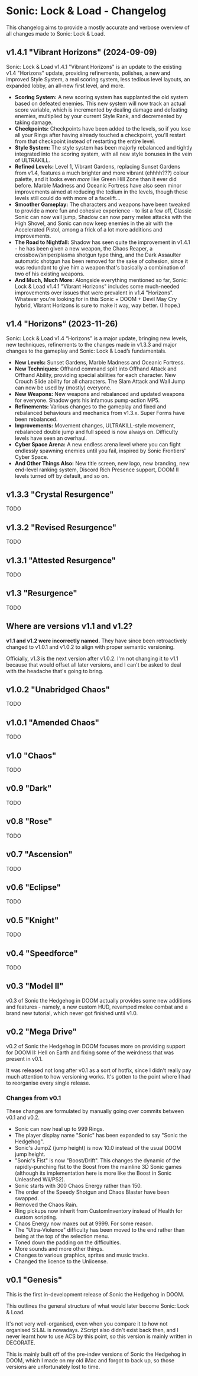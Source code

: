 # Sonic: Lock & Load - Changelog

This changelog aims to provide a mostly accurate and verbose overview of all
changes made to Sonic: Lock & Load.

## v1.4.1 "Vibrant Horizons" (2024-09-09)

Sonic: Lock & Load v1.4.1 "Vibrant Horizons" is an update to the existing v1.4
"Horizons" update, providing refinements, polishes, a new and improved Style
System, a real scoring system, less tedious level layouts, an expanded lobby,
an all-new first level, and more.

* **Scoring System:** A new scoring system has supplanted the old system based
on defeated enemies. This new system will now track an actual score variable,
which is incremented by dealing damage and defeating enemies, multiplied by
your current Style Rank, and decremented by taking damage.
* **Checkpoints:** Checkpoints have been added to the levels, so if you lose all
your Rings after having already touched a checkpoint, you'll restart from that
checkpoint instead of restarting the entire level.
* **Style System:** The style system has been majorly rebalanced and tightly
integrated into the scoring system, with all new style bonuses in the vein of
ULTRAKILL.
* **Refined Levels:** Level 1, Vibrant Gardens, replacing Sunset Gardens from
v1.4, features a much brighter and more vibrant (ehhhh???) colour palette, and
it looks even *more* like Green Hill Zone than it ever did before.
Marble Madness and Oceanic Fortress have also seen minor improvements aimed at
reducing the tedium in the levels, though these levels still could do with more
of a facelift...
* **Smoother Gameplay:** The characters and weapons have been tweaked to provide
a more fun and cohesive experience - to list a few off, Classic Sonic can now
wall jump, Shadow can now parry melee attacks with the High Shovel, and Sonic
can now keep enemies in the air with the Accelerated Pistol, among a frick of a
lot more additions and improvements.
* **The Road to Nightfall:** Shadow has seen quite the improvement in v1.4.1 -
he has been given a new weapon, the Chaos Reaper, a crossbow/sniper/plasma
shotgun type thing, and the Dark Assaulter automatic shotgun has been removed
for the sake of cohesion, since it was redundant to give him a weapon that's
basically a combination of two of his existing weapons.
* **And Much, Much More:** Alongside everything mentioned so far, Sonic: Lock &
Load v1.4.1 "Vibrant Horizons" includes some much-needed improvements over
issues that were prevalent in v1.4 "Horizons". Whatever you're looking for in
this Sonic + DOOM + Devil May Cry hybrid, Vibrant Horizons is sure to make it
way, way better. (I hope.)

## v1.4 "Horizons" (2023-11-26)

Sonic: Lock & Load v1.4 “Horizons” is a major update, bringing new levels, new
techniques, refinements to the changes made in v1.3.3 and major changes to the
gameplay and Sonic: Lock & Load’s fundamentals.

* **New Levels:** Sunset Gardens, Marble Madness and Oceanic Fortress.
* **New Techniques:** Offhand command split into Offhand Attack and Offhand Ability, providing special abilities for each character. New Crouch Slide ability for all characters. The Slam Attack and Wall Jump can now be used by (mostly) everyone.
* **New Weapons:** New weapons and rebalanced and updated weapons for everyone. Shadow gets his infamous pump-action MP5.
* **Refinements:** Various changes to the gameplay and fixed and rebalanced behaviours and mechanics from v1.3.x. Super Forms have been rebalanced.
* **Improvements:** Movement changes, ULTRAKILL-style movement, rebalanced double jump and full speed is now always on. Difficulty levels have seen an overhaul.
* **Cyber Space Arena:** A new endless arena level where you can fight endlessly spawning enemies until you fail, inspired by Sonic Frontiers' Cyber Space.
* **And Other Things Also:** New title screen, new logo, new branding, new end-level ranking system, Discord Rich Presence support, DOOM II levels turned off by default, and so on.

## v1.3.3 "Crystal Resurgence"

TODO

## v1.3.2 "Revised Resurgence"

TODO

## v1.3.1 "Attested Resurgence"

TODO

## v1.3 "Resurgence"

TODO

## Where are versions v1.1 and v1.2?

**v1.1 and v1.2 were incorrectly named.** They have since been retroactively
changed to v1.0.1 and v1.0.2 to align with proper semantic versioning.

Officially, v1.3 is the next version after v1.0.2. I'm not changing it to v1.1
because that would offset all later versions, and I can't be asked to deal with
the headache that's going to bring.

## v1.0.2 "Unabridged Chaos"

TODO

## v1.0.1 "Amended Chaos"

TODO

## v1.0 "Chaos"

TODO

## v0.9 "Dark"

TODO

## v0.8 "Rose"

TODO

## v0.7 "Ascension"

TODO

## v0.6 "Eclipse"

TODO

## v0.5 "Knight"

TODO

## v0.4 "Speedforce"

TODO

## v0.3 "Model II"

v0.3 of Sonic the Hedgehog in DOOM actually provides some new additions and
features - namely, a new custom HUD, revamped melee combat and a brand new
tutorial, which never got finished until v1.0.

## v0.2 "Mega Drive"

v0.2 of Sonic the Hedgehog in DOOM focuses more on providing support for DOOM
II: Hell on Earth and fixing some of the weirdness that was present in v0.1.

It was released not long after v0.1 as a sort of hotfix, since I didn't really
pay much attention to how versioning works. It's gotten to the point where I
had to reorganise every single release.

### Changes from v0.1

These changes are formulated by manually going over commits between v0.1 and
v0.2.

* Sonic can now heal up to 999 Rings.
* The player display name "Sonic" has been expanded to say "Sonic the Hedgehog".
* Sonic's JumpZ (jump height) is now 10.0 instead of the usual DOOM jump height.
* "Sonic's Fist" is now "Boost/Drift". This changes the dynamic of the rapidly-punching
fist to the Boost from the mainline 3D Sonic games (although its implementation here
is more like the Boost in Sonic Unleashed Wii/PS2).
* Sonic starts with 300 Chaos Energy rather than 150.
* The order of the Speedy Shotgun and Chaos Blaster have been swapped.
* Removed the Chaos Rain.
* Ring pickups now inherit from CustomInventory instead of Health for custom
scripting.
* Chaos Energy now maxes out at 9999. For some reason.
* The "Ultra-Violence" difficulty has been moved to the end rather than being
at the top of the selection menu.
* Toned down the padding on the difficulties.
* More sounds and more other things.
* Changes to various graphics, sprites and music tracks.
* Changed the licence to the Unlicense.

## v0.1 "Genesis"

This is the first in-development release of Sonic the Hedgehog in DOOM.

This outlines the general structure of what would later become Sonic: Lock &
Load.

It's not very well-organised, even when you compare it to how not organised
S:L&L is nowadays. ZScript also didn't exist back then, and I never learnt
how to use ACS by this point, so this version is mainly written in DECORATE.

This is mainly built off of the pre-indev versions of Sonic the Hedgehog in
DOOM, which I made on my old iMac and forgot to back up, so those versions are
unfortunately lost to time.
